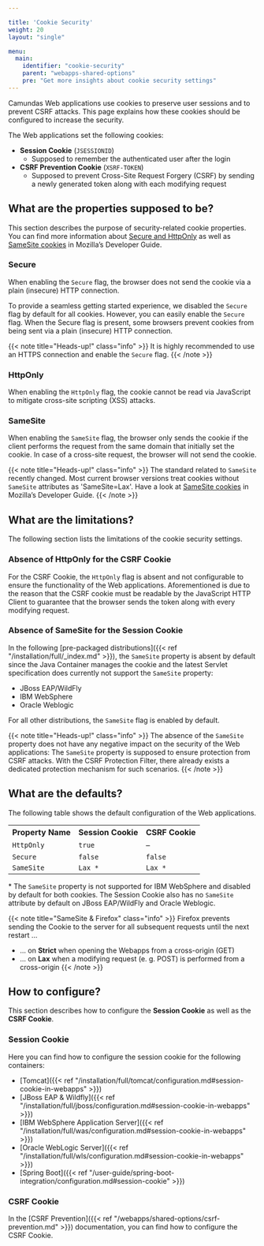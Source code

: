 ```yaml
---

title: 'Cookie Security'
weight: 20
layout: "single"

menu:
  main:
    identifier: "cookie-security"
    parent: "webapps-shared-options"
    pre: "Get more insights about cookie security settings"
---
```


Camundas Web applications use cookies to preserve user sessions and to prevent CSRF attacks. This page explains how these cookies should be configured to increase the security.

The Web applications set the following cookies:

* **Session Cookie** (<code>JSESSIONID</code>)
  * Supposed to remember the authenticated user after the login
* **CSRF Prevention Cookie** (<code>XSRF-TOKEN</code>)
  * Supposed to prevent Cross-Site Request Forgery (CSRF) by sending a newly generated token along with each modifying request

## What are the properties supposed to be?

This section describes the purpose of security-related cookie properties. You can find more information about 
[Secure and HttpOnly](https://developer.mozilla.org/en-US/docs/Web/HTTP/Cookies#Secure_and_HttpOnly_cookies)
as well as 
[SameSite cookies](https://developer.mozilla.org/en-US/docs/Web/HTTP/Cookies#samesite_attribute)
in Mozilla’s Developer Guide.

### Secure

When enabling the <code>Secure</code> flag, the browser does not send the cookie via a plain (insecure) HTTP connection.

To provide a seamless getting started experience, we disabled the <code>Secure</code> flag by default for all cookies. However, you can easily enable the <code>Secure</code> flag. When the Secure flag is present, some browsers prevent cookies from being sent via a plain (insecure) HTTP connection.

{{< note title="Heads-up!" class="info" >}}
It is highly recommended to use an HTTPS connection and enable the <code>Secure</code> flag.
{{< /note >}}

### HttpOnly

When enabling the <code>HttpOnly</code> flag, the cookie cannot be read via JavaScript to mitigate cross-site scripting (XSS) attacks.

### SameSite

When enabling the <code>SameSite</code> flag, the browser only sends the cookie if the client performs the request from the same domain that initially set the cookie. In case of a cross-site request, the browser will not send the cookie.

{{< note title="Heads-up!" class="info" >}}
The standard related to <code>SameSite</code> recently changed. Most current browser versions treat cookies without <code>SameSite</code> attributes as 'SameSite=Lax'.
Have a look at [SameSite cookies](https://developer.mozilla.org/en-US/docs/Web/HTTP/Cookies#samesite_attribute) in Mozilla’s Developer Guide.
{{< /note >}}

## What are the limitations?

The following section lists the limitations of the cookie security settings.

### Absence of HttpOnly for the CSRF Cookie
For the CSRF Cookie, the <code>HttpOnly</code> flag is absent and not configurable to ensure the functionality of the Web applications. Aforementioned is due to the reason that the CSRF cookie must be readable by the JavaScript HTTP Client to guarantee that the browser sends the token along with every modifying request.

### Absence of SameSite for the Session Cookie
In the following [pre-packaged distributions]({{< ref "/installation/full/_index.md" >}}), the <code>SameSite</code> property is absent by default since the Java Container manages the cookie and the latest Servlet specification does currently not support the <code>SameSite</code> property:

* JBoss EAP/WildFly
* IBM WebSphere
* Oracle Weblogic

For all other distributions, the <code>SameSite</code> flag is enabled by default.

{{< note title="Heads-up!" class="info" >}}
The absence of the <code>SameSite</code> property does not have any negative impact on the security of the Web applications: The <code>SameSite</code> property is supposed to ensure protection from CSRF attacks. With the CSRF Protection Filter, there already exists a dedicated protection mechanism for such scenarios.
{{< /note >}}

## What are the defaults?

The following table shows the default configuration of the Web applications.

<table class="table table-striped">
  <tr>
    <th>Property Name</th>
    <th>Session Cookie</th>
    <th>CSRF Cookie</th>
  </tr>
  <tr>
    <td><code>HttpOnly</code></td>
    <td><code>true</code></td>
    <td>–</td>
  </tr>
  <tr>
    <td><code>Secure</code></td>
    <td><code>false</code></td>
    <td><code>false</code></td>
  </tr>
  <tr>
    <td><code>SameSite</code></td>
    <td><code>Lax *</code></td>
    <td><code>Lax *</code></td>
  </tr>
</table>

\* The <code>SameSite</code> property is not supported for IBM WebSphere and disabled by default for both cookies.
The Session Cookie also has no <code>SameSite</code> attribute by default on JBoss EAP/WildFly and Oracle Weblogic.

{{< note title="SameSite & Firefox" class="info" >}}
Firefox prevents sending the Cookie to the server for all subsequent requests until the next restart ...

* ... on **Strict** when opening the Webapps from a cross-origin (GET)
* ... on **Lax** when a modifying request (e. g. POST) is performed from a cross-origin
{{< /note >}}

## How to configure?

This section describes how to configure the **Session Cookie** as well as the **CSRF Cookie**.

### Session Cookie

Here you can find how to configure the session cookie for the following containers:

* [Tomcat]({{< ref "/installation/full/tomcat/configuration.md#session-cookie-in-webapps" >}})
* [JBoss EAP & Wildfly]({{< ref "/installation/full/jboss/configuration.md#session-cookie-in-webapps" >}})
* [IBM WebSphere Application Server]({{< ref "/installation/full/was/configuration.md#session-cookie-in-webapps" >}})
* [Oracle WebLogic Server]({{< ref "/installation/full/wls/configuration.md#session-cookie-in-webapps" >}})
* [Spring Boot]({{< ref "/user-guide/spring-boot-integration/configuration.md#session-cookie" >}})

### CSRF Cookie

In the [CSRF Prevention]({{< ref "/webapps/shared-options/csrf-prevention.md" >}}) documentation, you can find how to configure the CSRF Cookie.